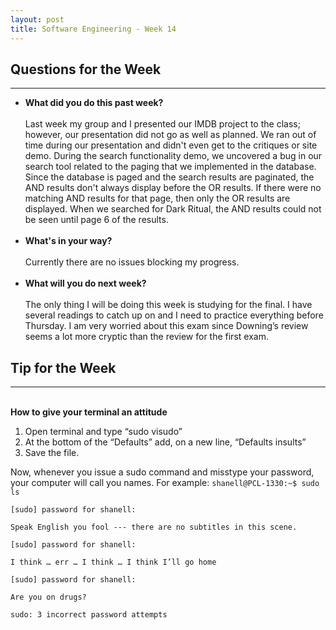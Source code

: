 ```yaml
---
layout: post
title: Software Engineering - Week 14
---
```

<h2>Questions for the Week</h2>
<hr></hr>
<ul><li><b>What did you do this past week?</b></i>
<br><br>
Last week my group and I presented our IMDB project to the class; however, our presentation did not go as well as planned. We ran out of time during our presentation and didn't even get to the critiques or site demo. During the search functionality demo, we uncovered a bug in our search tool related to the paging that we implemented in the database. Since the database is paged and the search results are paginated, the AND results don't always display before the OR results. If there were no matching AND results for that page, then only the OR results are displayed. When we searched for Dark Ritual, the AND results could not be seen until page 6 of the results.<br><br>
<li><b>What's in your way?</b></i>
<br><br> 
Currently there are no issues blocking my progress. 
<br><br>
<li><b>What will you do next week?</b></i>
<br><br>
The only thing I will be doing this week is studying for the final. I have several readings to catch up on and I need to practice everything before Thursday. I am very worried about this exam since Downing’s review seems a lot more cryptic than the review for the first exam.
</ul>
<h2>Tip for the Week</h2>
<hr></hr>
<br>
<b>How to give your terminal an attitude</b>
<br>
<ol>
<li>Open terminal and type “sudo visudo”</li>
<li>At the bottom of the “Defaults” add, on a new line, “Defaults	insults”</li>
<li>Save the file.</li>
</ol>
Now, whenever you issue a sudo command and misstype your password, your computer will call you names.  For example:
<code>shanell@PCL-1330:~$ sudo ls<br>
[sudo] password for shanell:<br>
Speak English you fool --- there are no subtitles in this scene.<br>
[sudo] password for shanell:<br>
I think … err … I think … I think I’ll go home<br>
[sudo] password for shanell:<br>
Are you on drugs?<br>
sudo: 3 incorrect password attempts
